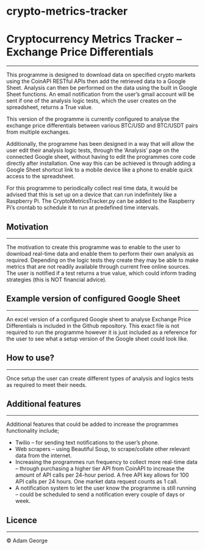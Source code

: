 # crypto-metrics-tracker

# Cryptocurrency Metrics Tracker – Exchange Price Differentials

---

This programme is designed to download data on specified crypto markets using the CoinAPI RESTful APIs then add the retrieved data to a Google Sheet. Analysis can then be performed on the data using the built in Google Sheet functions. An email notification from the user’s gmail account will be sent if one of the analysis logic tests, which the user creates on the spreadsheet, returns a True value.

This version of the programme is currently configured to analyse the exchange price differentials between various BTC/USD and BTC/USDT pairs from multiple exchanges.

Additionally, the programme has been designed in a way that will allow the user edit their analysis logic tests, through the ‘Analysis’ page on the connected Google sheet, without having to edit the programmes core code directly after installation. One way this can be achieved is through adding a Google Sheet shortcut link to a mobile device like a phone to enable quick access to the spreadsheet.

For this programme to periodically collect real time data, it would be advised that this is set up on a device that can run indefinitely like a Raspberry Pi. The CryptoMetricsTracker.py can be added to the Raspberry Pi’s crontab to schedule it to run at predefined time intervals.

## Motivation

---

The motivation to create this programme was to enable to the user to download real-time data and enable them to perform their own analysis as required. Depending on the logic tests they create they may be able to make metrics that are not readily available through current free online sources. The user is notified if a test returns a true value, which could inform trading strategies (this is NOT financial advice).

## Example version of configured Google Sheet

---

An excel version of a configured Google sheet to analyse Exchange Price Differentials is included in the Github repository. This exact file is not required to run the programme however it is just included as a reference for the user to see what a setup version of the Google sheet could look like.

## How to use?

---

Once setup the user can create different types of analysis and logics tests as required to meet their needs. 

## Additional features

---

Additional features that could be added to increase the programmes functionality include;

- Twilio – for sending text notifications to the user’s phone.
- Web scrapers – using Beautiful Soup, to scrape/collate other relevant data from the internet.
- Increasing the programmes run frequency to collect more real-time data – through purchasing a higher tier API from CoinAPI to increase the amount of API calls per 24-hour period. A free API key allows for 100 API calls per 24 hours. One market data request counts as 1 call.
- A notification system to let the user know the programme is still running – could be scheduled to send a notification every couple of days or week.

## Licence

---

© Adam George
